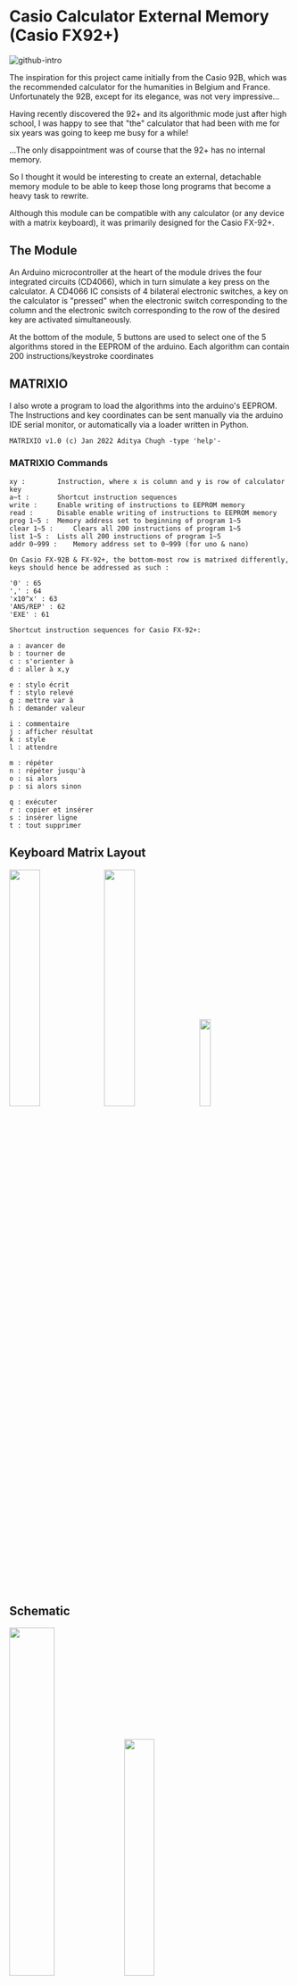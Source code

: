 # Casio Calculator External Memory (Casio FX92+)

![github-intro](https://user-images.githubusercontent.com/60618118/148842566-0fca7c9a-aee2-4199-9532-d9d905ae6102.jpg)

The inspiration for this project came initially from the Casio 92B, which was the recommended calculator for the humanities in Belgium and France. Unfortunately the 92B, except for its elegance, was not very impressive...
  
Having recently discovered the 92+ and its algorithmic mode just after high school, I was happy to see that "the" calculator that had been with me for six years was going to keep me busy for a while!
  
 ...The only disappointment was of course that the 92+ has no internal memory.
  
So I thought it would be interesting to create an external, detachable memory module to be able to keep those long programs that become a heavy task to rewrite.
  
Although this module can be compatible with any calculator (or any device with a matrix keyboard), it was primarily designed for the Casio FX-92+.
  
## The Module
  
An Arduino microcontroller at the heart of the module drives the four integrated circuits (CD4066), which in turn simulate a key press on the calculator. A CD4066 IC consists of 4 bilateral electronic switches, a key on the calculator is "pressed" when the electronic switch corresponding to the column and the electronic switch corresponding to the row of the desired key are activated simultaneously.

At the bottom of the module, 5 buttons are used to select one of the 5 algorithms stored in the EEPROM of the arduino. Each algorithm can contain 200 instructions/keystroke coordinates
  
## MATRIXIO
  
I also wrote a program to load the algorithms into the arduino's EEPROM. The Instructions and key coordinates can be sent manually via the arduino IDE serial monitor, or automatically via a loader written in Python.
  
`MATRIXIO v1.0 (c) Jan 2022 Aditya Chugh -type 'help'-`

### MATRIXIO Commands
```
xy : 		Instruction, where x is column and y is row of calculator key
a~t : 		Shortcut instruction sequences
write : 	Enable writing of instructions to EEPROM memory
read : 		Disable enable writing of instructions to EEPROM memory
prog 1~5 : 	Memory address set to beginning of program 1~5
clear 1~5 : 	Clears all 200 instructions of program 1~5
list 1~5 : 	Lists all 200 instructions of program 1~5
addr 0~999 : 	Memory address set to 0~999 (for uno & nano)

On Casio FX-92B & FX-92+, the bottom-most row is matrixed differently, keys should hence be addressed as such : 

'0' : 65
',' : 64
'x10^x' : 63
'ANS/REP' : 62
'EXE' : 61

Shortcut instruction sequences for Casio FX-92+:

a : avancer de
b : tourner de
c : s'orienter à
d : aller à x,y

e : stylo écrit
f : stylo relevé
g : mettre var à
h : demander valeur

i : commentaire
j : afficher résultat
k : style
l : attendre

m : répéter
n : répéter jusqu'à
o : si alors
p : si alors sinon

q : exécuter
r : copier et insérer
s : insérer ligne
t : tout supprimer

```
## Keyboard Matrix Layout
<img src="https://user-images.githubusercontent.com/60618118/148846426-03d987a7-4d7a-4fbe-92f6-1d9f49573ca8.jpg" width="33%"> <img src="https://user-images.githubusercontent.com/60618118/148846461-9cea8d04-2e72-436b-bf92-1d6ddaa8ca17.jpg" width="33%"> <img src="https://user-images.githubusercontent.com/60618118/148846635-a3a908b2-60d7-4e95-8a05-c00d08f6e0af.jpg" width="20%">



## Schematic

<img src="https://user-images.githubusercontent.com/60618118/148841993-c133e295-6a00-4389-a011-c1bb7adf9ca5.png" width="40%"> <img src="https://user-images.githubusercontent.com/60618118/148843127-4374f280-dd76-484b-a168-1225d1070dbc.gif" width="33%">

